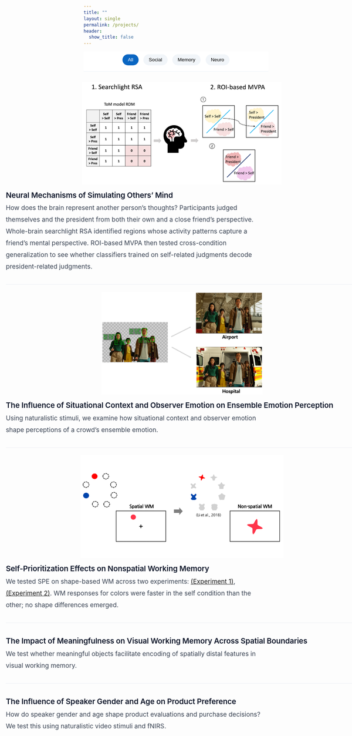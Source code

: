 ```yaml
---
title: ""
layout: single
permalink: /projects/
header:
  show_title: false
---
```


<!-- ====== Filters ====== -->
<div class="project-filters">
  <button class="filter-button active" onclick="filterSelection('all', this)">All</button>
  <button class="filter-button" onclick="filterSelection('social', this)">Social</button>
  <button class="filter-button" onclick="filterSelection('memory', this)">Memory</button>
  <button class="filter-button" onclick="filterSelection('neuro', this)">Neuro</button>
</div>

<!-- ====== Projects (full-bleed) ====== -->
<div class="projects">

  <!-- Plan 1 -->
  <section class="project-row social neuro">
    <div class="project-image">
      <img src="/assets/img/projects/SRE2_method1.png" alt="Plan 1 image">
    </div>
    <div class="project-text">
      <h2>Neural Mechanisms of Simulating Others’ Mind</h2>
      <p>
        How does the brain represent another person’s thoughts? Participants judged themselves and the president from both their own and a close friend’s perspective. Whole-brain searchlight RSA identified regions whose activity patterns capture a friend’s mental perspective. ROI-based MVPA then tested cross-condition generalization to see whether classifiers trained on self-related judgments decode president-related judgments.
      </p>
    </div>
  </section>

  <!-- Ensemble Emotion Perception -->
  <section class="project-row social">
    <div class="project-image">
      <img src="/assets/img/projects/CEP_method.png" alt="Ensemble Emotion Perception">
    </div>
    <div class="project-text">
      <h2>The Influence of Situational Context and Observer Emotion on Ensemble Emotion Perception</h2>
      <p>
        Using naturalistic stimuli, we examine how situational context and observer emotion shape perceptions of a crowd’s ensemble emotion.
      </p>
    </div>
  </section>

  <!-- SPE -->
  <section class="project-row social memory">
    <div class="project-image">
      <img src="/assets/img/projects/SPE_method.png" alt="Self-Prioritization Effects">
    </div>
    <div class="project-text">
      <h2>Self-Prioritization Effects on Nonspatial Working Memory</h2>
      <p>
        We tested SPE on shape-based WM across two experiments:
        <a href="/data/analyzeSPE8VCS1.html" target="_blank" class="project-link">(Experiment 1)</a>,
        <a href="/data/analyzeSPE8VCS2.html" target="_blank" class="project-link">(Experiment 2)</a>.
        WM responses for colors were faster in the self condition than the other; no shape differences emerged.
      </p>
    </div>
  </section>

  <!-- Meaningfulness in VWM (no image) -->
  <section class="project-row memory no-image">
    <div class="project-image" aria-hidden="true"></div>
    <div class="project-text">
      <h2>The Impact of Meaningfulness on Visual Working Memory Across Spatial Boundaries</h2>
      <p>
        We test whether meaningful objects facilitate encoding of spatially distal features in visual working memory.
      </p>
    </div>
  </section>

  <!-- fNIRS (no image) -->
  <section class="project-row neuro no-image">
    <div class="project-image" aria-hidden="true"></div>
    <div class="project-text">
      <h2>The Influence of Speaker Gender and Age on Product Preference</h2>
      <p>
        How do speaker gender and age shape product evaluations and purchase decisions? We test this using naturalistic video stimuli and fNIRS.
      </p>
    </div>
  </section>

</div>

<!-- ====== Filter logic ====== -->
<script>
function filterSelection(category, btn) {
  const rows = document.querySelectorAll('.project-row');
  rows.forEach(row => {
    const show = (category === 'all') || row.classList.contains(category);
    row.style.display = show ? '' : 'none';
  });
  document.querySelectorAll('.filter-button').forEach(b => b.classList.remove('active'));
  if (btn) btn.classList.add('active');
}
// 초기 상태: All
filterSelection('all', document.querySelector('.filter-button'));
</script>

<style>
/* ========= Filters ========= */
.project-filters {
  text-align: center;
  margin: 0 0 1.25rem;
}
.filter-button {
  padding: .5rem 1rem;
  margin: 0 .3rem;
  background: #f0f0f0;
  border: 0;
  border-radius: 6px;
  cursor: pointer;
  font-weight: 500;
  transition: background .2s;
}
.filter-button:hover { background: #e6e6e6; }
.filter-button.active { background: #007acc; color: #fff; }

/* ========= Full-bleed container (break out of theme) ========= */
.projects {
  width: 100vw;
  margin-left: calc(50% - 50vw);
  margin-right: calc(50% - 50vw);
  padding: 0 1rem;
}
.page .page__inner-wrap { padding-left: 0; padding-right: 0; }

/* ========= Two-column layout: all items image-left / text-right ========= */
/* 1) 레이아웃 정리: 위쪽 정렬 + 칼럼 비율 고정 */
.project-row{
  display:grid;
  grid-template-columns:minmax(0,39%) minmax(0,61%);
  align-items:start;            /* ⬅ 가운데가 아니라 위쪽 정렬 */
  gap:1.75rem;
  padding:1.25rem 0 2rem;
}
.project-row + .project-row{ border-top:1px solid #e9edf3; }

/* 2) 이미지: 비율 유지(contain) + 최대 높이 통일 */
.project-image{ display:flex; align-items:flex-start; justify-content:center; }
.project-image img{
  width:100%;
  height:auto;                  /* 원본 비율 유지 */
  object-fit:contain;           /* 잘림 없음 */
  max-height:420px;             /* ⬅ 데스크톱 기준 통일 높이(원하면 360~480 조절) */
  border-radius:6px;
}

/* 3) 타이포: 제목 살짝 더 작고 가볍게, 본문 줄길이 제한 */
.project-text{ display:flex; flex-direction:column; justify-content:flex-start; }
.project-text h2{
  margin:0 0 .4rem;
  font-weight:600;              /* 700 -> 600 */
  font-size:clamp(1rem, 0.55vw + 0.95rem, 1.28rem);  /* 살짝 축소 */
  line-height:1.25;
  letter-spacing:-0.01em;
  color:#0f172a;
}
.project-text p{
  margin:0;
  max-width:60ch;               /* ⬅ 가독성 핵심 */
  line-height:1.85;
  font-size:clamp(.98rem, 0.35vw + .9rem, 1.08rem);
  color:#374151;
}

/* 4) 필터 바 살짝 업그레이드 + 상단 고정(옵션) */
.project-filters{
  position:sticky; top:64px; z-index:10; /* 네비바 높이에 맞춰 조절 */
  backdrop-filter:saturate(120%) blur(6px);
  background:rgba(255,255,255,.75);
  padding:.5rem .25rem 1rem;
  margin:0 0 .5rem;
  border-bottom:1px solid #eef2f7;
}
.filter-button{
  padding:.45rem .9rem; margin:0 .3rem;
  border-radius:999px;          /* pill 형태 */
  background:#f1f5f9;
}
.filter-button.active{ background:#0a66c2; color:#fff; }

/* 5) 모바일 */
@media (max-width: 960px){
  .project-row{ grid-template-columns:1fr; gap:1rem; }
  .project-image img{ max-height:280px; }
  .project-text p{ max-width:65ch; }      /* 모바일에선 조금 풀어줌 */
}

/* 6) 다크모드(선택) */
@media (prefers-color-scheme: dark){
  .project-row + .project-row{ border-top:1px solid #2a2f3a; }
  .project-text h2{ color:#e5e7eb; }
  .project-text p{ color:#cbd5e1; }
  .filter-button{ background:#1f2937; color:#e5e7eb; }
  .filter-button.active{ background:#2563eb; color:#fff; }
  .project-filters{ background:rgba(17,24,39,.75); border-bottom-color:#111827; }
}
</style>
